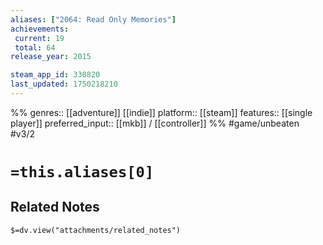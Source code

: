 ```yaml
---
aliases: ["2064: Read Only Memories"]
achievements:
 current: 19
 total: 64
release_year: 2015

steam_app_id: 330820
last_updated: 1750218210
---
```

%%
genres:: [[adventure]] [[indie]]
platform:: [[steam]]
features:: [[single player]]
preferred_input:: [[mkb]] / [[controller]]
%%
#game/unbeaten
#v3/2

# `=this.aliases[0]`
## Related Notes
`$=dv.view("attachments/related_notes")`